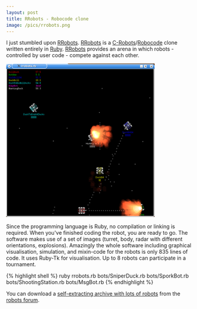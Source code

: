 ```yaml
---
layout: post
title: RRobots - Robocode clone
image: /pics/rrobots.png
---
```


I just stumbled upon [RRobots]. [RRobots] is a [C-Robots]/[Robocode] clone written entirely in [Ruby]. [RRobots] provides an arena in which robots - controlled by user code - compete against each other.

<span class="center"><img src="/pics/rrobots.png" width="400" alt=""/></span>

Since the programming language is Ruby, no compilation or linking is required. When you've finished coding the robot, you are ready to go. The software makes use of a set of images (turret, body, radar with different orientations, explosions). Amazingly the whole software including graphical visualisation, simulation, and mixin-code for the robots is only 835 lines of code. It uses Ruby-Tk for visualisation. Up to 8 robots can participate in a tournament.

{% highlight shell %}
ruby rrobots.rb bots/SniperDuck.rb bots/SporkBot.rb \
  bots/ShootingStation.rb bots/MsgBot.rb
{% endhighlight %}

You can download a [self-extracting archive with lots of robots][RobotPack] from the [robots forum].

[RRobots]: http://rubyforge.org/projects/rrobots/
[C-Robots]: http://en.wikipedia.org/wiki/Crobots">C-Robots
[Robocode]: http://robocode.sourceforge.net/">Robocode
[Ruby]: http://www.ruby-lang.org/
[RobotPack]: http://rubyforge.org/forum/forum.php?thread_id=4472&forum_id=4792
[robots forum]: http://rubyforge.org/forum/forum.php?forum_id=4792
